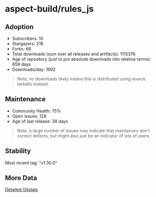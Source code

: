 # aspect-build/rules_js

## Adoption

- Subscribers: 10
- Stargazers: 218
- Forks: 66
- Total downloads (sum over all releases and artifacts): 1115376
- Age of repository (just to put absolute downloads into relative terms): 659 days
- Downloads/day: 1692

> Note, no downloads likely means this is distributed using source tarballs instead.

## Maintenance

- Community Health: 75%
- Open issues: 128
- Age of last release: 38 days

> Note, a large number of issues may indicate that maintainers don't correct defects, but might also
> just be an indicator of lots of users.

## Stability

Most recent tag: "v1.30.0"

## More Data

[Detailed Gitstats](/bazel-catalog/gitstats/aspect-build/rules_js)

